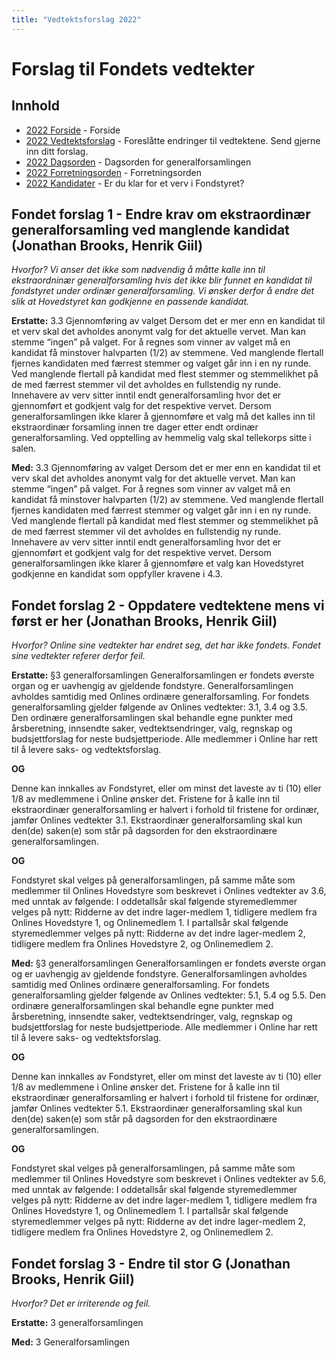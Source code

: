 ```yaml
---
title: "Vedtektsforslag 2022"
---
```


# Forslag til Fondets vedtekter

## Innhold
* [2022 Forside](/wiki/online/generalforsamlingen/ekstra2022)   - Forside
* [2022 Vedtektsforslag](/wiki/online/generalforsamlingen/ekstra2022/vedtekstforslag) - Foreslåtte endringer til vedtektene. Send gjerne inn ditt forslag.
* [2022 Dagsorden](/wiki/online/generalforsamlingen/ekstra2022/dagsorden-22) - Dagsorden for generalforsamlingen
* [2022 Forretningsorden](/wiki/online/generalforsamlingen/ekstra2022/forretningsorden-2022) - Forretningsorden
* [2022 Kandidater](/wiki/online/generalforsamlingen/ekstra2022/valg) - Er du klar for et verv i Fondstyret? 


## Fondet forslag 1 - Endre krav om ekstraordinær generalforsamling ved manglende kandidat  (Jonathan Brooks, Henrik Giil)
_Hvorfor? Vi anser det ikke som nødvendig å måtte kalle inn til ekstraordninær generalforsamling hvis det ikke blir funnet en kandidat til fondstyret under ordinær generalforsamling. Vi ønsker derfor å endre det slik at Hovedstyret kan godkjenne en passende kandidat._




**Erstatte:**
3.3 Gjennomføring av valget
Dersom det er mer enn en kandidat til et verv skal det avholdes anonymt valg for
det aktuelle vervet. Man kan stemme “ingen” på valget. For å regnes som vinner av
valget må en kandidat få minstover halvparten (1/2) av stemmene. Ved manglende
flertall fjernes kandidaten med færrest stemmer og valget går inn i en ny runde.
Ved manglende flertall på kandidat med flest stemmer og stemmelikhet på de med
færrest stemmer vil det avholdes en fullstendig ny runde.
Innehavere av verv sitter inntil endt generalforsamling hvor det er gjennomført et
godkjent valg for det respektive vervet. Dersom generalforsamlingen ikke klarer å
gjennomføre et valg må det kalles inn til ekstraordinær forsamling innen tre dager
etter endt ordinær generalforsamling.
Ved opptelling av hemmelig valg skal tellekorps sitte i salen.

**Med:**
3.3 Gjennomføring av valget
Dersom det er mer enn en kandidat til et verv skal det avholdes anonymt valg for
det aktuelle vervet. Man kan stemme “ingen” på valget. For å regnes som vinner av
valget må en kandidat få minstover halvparten (1/2) av stemmene. Ved manglende
flertall fjernes kandidaten med færrest stemmer og valget går inn i en ny runde.
Ved manglende flertall på kandidat med flest stemmer og stemmelikhet på de med
færrest stemmer vil det avholdes en fullstendig ny runde.
Innehavere av verv sitter inntil endt generalforsamling hvor det er gjennomført et
godkjent valg for det respektive vervet. Dersom generalforsamlingen ikke klarer å
gjennomføre et valg kan Hovedstyret godkjenne en kandidat som oppfyller kravene i 4.3.

## Fondet forslag 2 - Oppdatere vedtektene mens vi først er her (Jonathan Brooks, Henrik Giil)
_Hvorfor? Online sine vedtekter har endret seg, det har ikke fondets. Fondet sine vedtekter referer derfor feil._


**Erstatte:**
§3 generalforsamlingen
Generalforsamlingen er fondets øverste organ og er uavhengig av gjeldende fondstyre. Generalforsamlingen avholdes samtidig med Onlines ordinære generalforsamling.
For fondets generalforsamling gjelder følgende av Onlines vedtekter: 3.1, 3.4 og 3.5.
Den ordinære generalforsamlingen skal behandle egne punkter med årsberetning,
innsendte saker, vedtektsendringer, valg, regnskap og budsjettforslag for neste budsjettperiode. Alle medlemmer i Online har rett til å levere saks- og vedtektsforslag.

**OG**

Denne kan innkalles av Fondstyret, eller om minst det laveste av ti (10) eller 1/8
av medlemmene i Online ønsker det. Fristene for å kalle inn til ekstraordinær generalforsamling er halvert i forhold til fristene for ordinær, jamfør Onlines vedtekter
3.1.
Ekstraordinær generalforsamling skal kun den(de) saken(e) som står på dagsorden
for den ekstraordinære generalforsamlingen.

**OG**

Fondstyret skal velges på generalforsamlingen, på samme måte som medlemmer til
Onlines Hovedstyre som beskrevet i Onlines vedtekter av 3.6, med unntak av følgende:
I oddetallsår skal følgende styremedlemmer velges på nytt: Ridderne av det indre
lager-medlem 1, tidligere medlem fra Onlines Hovedstyre 1, og Onlinemedlem 1.
I partallsår skal følgende styremedlemmer velges på nytt: Ridderne av det indre
lager-medlem 2, tidligere medlem fra Onlines Hovedstyre 2, og Onlinemedlem 2.

**Med:**
§3 generalforsamlingen
Generalforsamlingen er fondets øverste organ og er uavhengig av gjeldende fondstyre. Generalforsamlingen avholdes samtidig med Onlines ordinære generalforsamling.
For fondets generalforsamling gjelder følgende av Onlines vedtekter: 5.1, 5.4 og 5.5.
Den ordinære generalforsamlingen skal behandle egne punkter med årsberetning,
innsendte saker, vedtektsendringer, valg, regnskap og budsjettforslag for neste budsjettperiode. Alle medlemmer i Online har rett til å levere saks- og vedtektsforslag.

**OG**

Denne kan innkalles av Fondstyret, eller om minst det laveste av ti (10) eller 1/8
av medlemmene i Online ønsker det. Fristene for å kalle inn til ekstraordinær generalforsamling er halvert i forhold til fristene for ordinær, jamfør Onlines vedtekter
5.1.
Ekstraordinær generalforsamling skal kun den(de) saken(e) som står på dagsorden
for den ekstraordinære generalforsamlingen.

**OG**

Fondstyret skal velges på generalforsamlingen, på samme måte som medlemmer til
Onlines Hovedstyre som beskrevet i Onlines vedtekter av 5.6, med unntak av følgende:
I oddetallsår skal følgende styremedlemmer velges på nytt: Ridderne av det indre
lager-medlem 1, tidligere medlem fra Onlines Hovedstyre 1, og Onlinemedlem 1.
I partallsår skal følgende styremedlemmer velges på nytt: Ridderne av det indre
lager-medlem 2, tidligere medlem fra Onlines Hovedstyre 2, og Onlinemedlem 2.

## Fondet forslag 3 - Endre til stor G (Jonathan Brooks, Henrik Giil)
_Hvorfor? Det er irriterende og feil._


**Erstatte:**
3 generalforsamlingen

**Med:**
3 Generalforsamlingen